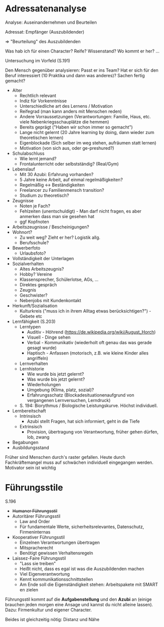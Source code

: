# Adressatenanalyse

Analyse: Auseinandernehmen und Beurteilen

Adressat: Empfänger (Auszubildender)

=> "Beurteilung" des Auszubildenden

Was hab ich für einen Character? Reife? Wissenstand? Wo kommt er her? ...

Untersuchung im Vorfeld (S.191)

Den Mensch gegenüber analysieren: Passt er ins Team? Hat er sich für den Beruf interessiert (10 Praktika und dann was anderes)? Sachen fertig gemacht?

* Alter
  * Rechtlich relevant
  * Indiz für Vorkenntnisse
  * Unterschiedliche art des Lernens / Motivation
  * Reifegrad (man kann anders mit Menschen reden)
  * Andere Vorraussetzungen (Verantwortungen: Familie, Haus, etc. viele Nebenkriegsschauplätze die hemmen)
  * Bereits geprägt ("Haben wir schon immer so gemacht")
  * Lange nicht gelernt (20 Jahre learning by doing, dann wieder zum theoretischen lernen)
  * Eigenblockade (Sich selber im weg stehen, aufräumen statt lernen)
  * Motivation (von sich aus, oder ge-preshured?)
* Schulabschluss
  * Wie lernt jemand?
  * Frontalunterricht oder selbstständig? (Real/Gym)
* Lebenslauf
  * Mit 30 Azubi: Erfahrung vorhanden?
  * 5 Jahre keine Arbeit, auf einmal regelmäßigkeiten?
  * Regelmäßig <-> Beständigkeiten
  * Freelancer zu Familienmensch transition?
  * Studium zu theoretisch?
* Zeugnisse
  * Noten je Fach?
  * Fehlzeiten (unentschuldigt) - Man darf nicht fragen, es aber anmerken dass man sie gesehen hat
  * ggf Kopfnoten
* Arbeitszeugnisse / Bescheinigungen?
* Wohnort?
  * Zu weit weg? Zieht er her? Logistik allg.
  * Berufsschule?
* Bewerberfoto
  * Urlaubsfoto?
* Vollständigkeit der Unterlagen
* Sozialverhalten
  * Altes Arbeitszeugnis?
  * Hobby? Vereine
  * Klassensprecher, Schülerlotse, AGs, ...
  * Direktes gespräch
  * Zeugnis
  * Geschwister?
  * Nebenjobs mit Kundenkontakt
* Herkunft/Sozialisation
  * Kulturkreis ("muss ich in ihrem Alltag etwas berücksichtigen?") - Gebete etc
* Lernfähigkeit (S.203)
  * Lerntypen
    * Auditiv - Höhrend (https://de.wikipedia.org/wiki/August_Horch)
    * Visuell - Dinge sehen
    * Verbal - Kommunikativ (wiederholt oft genau das was gerade gesagt wurde)
    * Haptisch - Anfassen (motorisch, z.B. wie kleine Kinder alles angriffeln)
  * Lernverhalten
  * Lernhistorie
    * Wie wurde bis jetzt gelernt?
    * Was wurde bis jetzt gelernt?
    * Wiederholungen
    * Umgebung (Klima, platz, sozial)?
    * Erfahrungsschatz (Blockadesituationenaufgrund von vergangenen Lernversuchen, Lerndruck)
  * S. 194: Biorythmus / Biologische Leistungskurve. Höchst individuell.
* Lernbereitschaft
  * Intrinsisch
    * Azubi stellt Fragen, hat sich informiert, geht in die Tiefe
  * Extrinsisch
    * Provision, übertragung von Verantwortung, früher gehen dürfen, lob, zwang
* Begabungen
* Ausbildungsstand

Früher sind Menschen durch's raster gefallen. Heute durch Fachkräftemangel muss auf schwächen individuell eingegangen werden. Motivator sein ist wichtig

# Führungsstile

S.196

* ~~Humaner Führungsstil~~
* Autoritärer Führungsstil
  * Law and Order
  * Für fundamentale Werte, sicherheitsrelevantes, Datenschutz, Firmeninternas
* Kooperativer Führungsstil
  * Einzelnen Verantwortungen übertragen
  * Mitspracherecht
  * Benötigt gewissen Verhaltensregeln
* Laissez-Faire Führungsstil
  * "Lass sie treiben"
  * Heißt nicht, dass es egal ist was die Auszubildenden machen
  * Viel Eigenverantwortung
  * Kennt kommunikationsschnittstellen
  * Am Ende soll die Eigenständigkeit stehen: Arbeitspakete mit SMART en zielen

Führungsstil kommt auf die **Aufgabenstellung** und den **Azubi** an (einige brauchen jeden morgen eine Ansage und kannst du nicht alleine lassen). Dazu: Firmenkultur und eigener Character.

Beides ist gleichzeitig nötig: Distanz und Nähe





